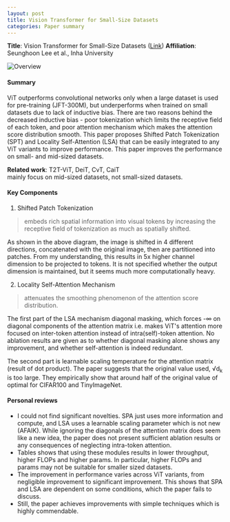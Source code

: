 ```yaml
---
layout: post
title: Vision Transformer for Small-Size Datasets
categories: Paper summary
---
```


**Title**: Vision Transformer for Small-Size Datasets ([Link](https://arxiv.org/pdf/2112.13492v1.pdf))
**Affiliation**: Seunghoon Lee et al., Inha University

![Overview](https://gcdn.pbrd.co/images/kD30VAjpBDSM.png?o=1)

#### Summary

ViT outperforms convolutional networks only when a large dataset is used for pre-training (JFT-300M), but underperforms when trained on small datasets due to lack of inductive bias. There are two reasons behind the decreased inductive bias - poor tokenization which limits the receptive field of each token, and poor attention mechanism which makes the attention score distribution smooth. This paper proposes Shifted Patch Tokenization (SPT) and Locality Self-Attention (LSA) that can be easily integrated to any ViT variants to improve performance. This paper improves the performance on small- and mid-sized datasets.

**Related work**: T2T-ViT, DeiT, CvT, CaiT \
mainly focus on mid-sized datasets, not small-sized datasets.

#### Key Components

1. Shifted Patch Tokenization


> embeds rich spatial information into visual tokens by increasing the receptive field of tokenization as much as spatially shifted.


As shown in the above diagram, the image is shifted in 4 different directions, concatenated with the original image, then are partitioned into patches. From my understanding, this results in 5x higher channel dimension to be projected to tokens. It is not specified whether the output dimension is maintained, but it seems much more computationally heavy. 

2. Locality Self-Attention Mechanism

> attenuates the smoothing phenomenon of the attention score distribution.

The first part of the LSA mechanism diagonal masking, which forces -&#8734; on diagonal components of the attention matrix i.e. makes ViT's attention more focused on inter-token attention instead of intra(self)-token attention. No ablation results are given as to whether diagonal masking alone shows any improvement, and whether self-attention is indeed redundant.

The second part is learnable scaling temperature for the attention matrix (result of dot product). The paper suggests that the original value used, &#8730;d<sub>k</sub> is too large. They empirically show that around half of the original value of optimal for CIFAR100 and TinyImageNet.

#### Personal reviews
* I could not find significant novelties. SPA just uses more information and compute, and LSA uses a learnable scaling parameter which is not new (AFAIK). While ignoring the diagonals of the attention matrix does seem like a new idea, the paper does not present sufficient ablation results or any consequences of neglecting intra-token attention. 
* Tables shows that using these modules results in lower throughput, higher FLOPs and higher params. In particular, higher FLOPs and params may not be suitable for smaller sized datasets.
* The improvement in performance varies across ViT variants, from negligible improvement to significant improvement. This shows that SPA and LSA are dependent on some conditions, which the paper fails to discuss.
* Still, the paper achieves improvements with simple techniques which is highly commendable.
